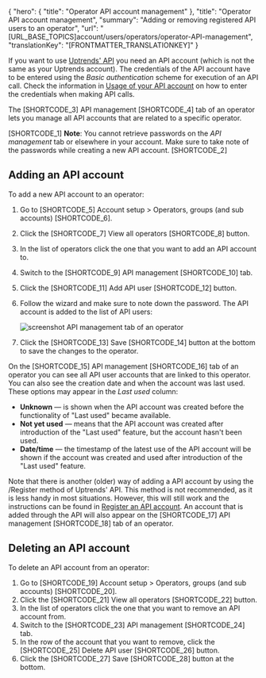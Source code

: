 {
  "hero": {
    "title": "Operator API account management"
  },
  "title": "Operator API account management",
  "summary": "Adding or removing registered API users to an operator",
  "url": "[URL_BASE_TOPICS]account/users/operators/operator-API-management",
  "translationKey": "[FRONTMATTER_TRANSLATIONKEY]"
}

If you want to use [Uptrends' API]([LINK_URL_1]) you need an API account (which is not the same as your Uptrends account). The credentials of the API account have to be entered using the *Basic authentication* scheme for execution of an API call. Check the information in [Usage of your API account]([LINK_URL_2]) on how to enter the credentials when making API calls.

The [SHORTCODE_3] API management [SHORTCODE_4] tab of an operator lets you manage all API accounts that are related to a specific operator.

[SHORTCODE_1] **Note**: You cannot retrieve passwords on the *API management* tab or elsewhere in your account. Make sure to take note of the passwords while creating a new API account. [SHORTCODE_2]

## Adding an API account 

To add a new API account to an operator:

1. Go to [SHORTCODE_5] Account setup > Operators, groups (and sub accounts) [SHORTCODE_6].
2. Click the [SHORTCODE_7] View all operators [SHORTCODE_8] button. 
3. In the list of operators click the one that you want to add an API account to.
4. Switch to the [SHORTCODE_9] API management [SHORTCODE_10] tab.
5. Click the [SHORTCODE_11] Add API user [SHORTCODE_12] button.
6. Follow the wizard and make sure to note down the password. The API account is added to the list of API users:

   ![screenshot API management tab of an operator]([LINK_URL_3])

7. Click the [SHORTCODE_13] Save [SHORTCODE_14] button at the bottom to save the changes to the operator.

On the [SHORTCODE_15] API management [SHORTCODE_16] tab of an operator you can see all API user accounts that are linked to this operator. You can also see the creation date and when the account was last used. These options may appear in the *Last used* column:

- **Unknown** — is shown when the API account was created before the functionality of "Last used" became available.
- **Not yet used** — means that the API account was created after introduction of the "Last used" feature, but the account hasn't been used.
- **Date/time** — the timestamp of the latest use of the API account will be shown if the account was created and used after introduction of the "Last used" feature.

Note that there is another (older) way of adding a API account by using the /Register method of Uptrends' API. This method is not recommended, as it is less handy in most situations. However, this will still work and the instructions can be found in [Register an API account]([LINK_URL_4]). An account that is added through the API will also appear on the [SHORTCODE_17] API management [SHORTCODE_18] tab of an operator. 

 ## Deleting an API account 

 To delete an API account from an operator:

1. Go to [SHORTCODE_19] Account setup > Operators, groups (and sub accounts) [SHORTCODE_20].
2. Click the [SHORTCODE_21] View all operators [SHORTCODE_22] button. 
3. In the list of operators click the one that you want to remove an API account from.
4. Switch to the [SHORTCODE_23] API management [SHORTCODE_24] tab.
5. In the row of the account that you want to remove, click the [SHORTCODE_25] Delete API user [SHORTCODE_26] button.
6. Click the [SHORTCODE_27] Save [SHORTCODE_28] button at the bottom.

